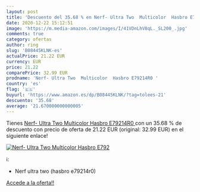 ```yaml
---
layout: post
title: 'Descuento del 35.68 % en Nerf- Ultra Two  Multicolor  Hasbro E792'
date: 2020-12-22 15:12:51
image: 'https://m.media-amazon.com/images/I/41VDnLhV8qL._SL200_.jpg'
comments: true
category: ofertas
author: ring
slug: 'B08445KLNK-es'
actualPrice: 21.22 EUR
currency: EUR
price: 21.22
comparePrice: 32.99 EUR
prodname: 'Nerf- Ultra Two  Multicolor  Hasbro E79214R0 '
country: 'es'
flag: '🇪🇸'
buyurl: 'https://www.amazon.es/dp/B08445KLNK/?tag=tolees-21'
descuento: '35.68'
average: '21.670000000000005'
---
```


Tienes [Nerf- Ultra Two  Multicolor  Hasbro E79214R0 ](https://www.amazon.es/dp/B08445KLNK/?tag=tolees-21) con un 35.68 % de descuento con precio de oferta de 21.22 EUR (original: 32.99 EUR) en el siguiente enlace!

[![Nerf- Ultra Two  Multicolor  Hasbro E792](https://m.media-amazon.com/images/I/41VDnLhV8qL._SL200_.jpg)](https://www.amazon.es/dp/B08445KLNK/?tag=tolees-21)

ℹ️:

- Nerf ultra two (hasbro e79214r0)

[Accede a la oferta!!](https://www.amazon.es/dp/B08445KLNK/?tag=tolees-21)
